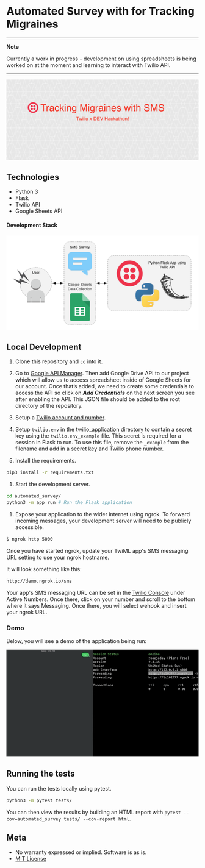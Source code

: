 # Automated Survey with for Tracking Migraines

***

**Note**

Currently a work in progress - development on using spreadsheets is being worked on at the moment and learning to interact with Twilio API.

***

![Alt Text](./static/header.png)

## Technologies

- Python 3
- Flask
- Twilio API
- Google Sheets API

#### Development Stack

![Alt Text](./static/stack.png)

## Local Development

1. Clone this repository and `cd` into it.

1. Go to [Google API Manager](https://console.developers.google.com/). Then add Google Drive API to our project which will allow us to access spreadsheet inside of Google Sheets for our account. Once that’s added, we need to create some credentials to access the API so click on ***Add Credentials*** on the next screen you see after enabling the API. This JSON file should be added to the root directory of the repository.

1. Setup a [Twilio account and number](https://www.twilio.com/console).

1. Setup `twilio.env` in the twilio_application directory to contain a secret key using the `twilio.env_example` file. This secret is required for a session in Flask to run. To use this file, remove the `_example` from the filename and add in a secret key and Twilio phone number.

1. Install the requirements.

  ```bash
  pip3 install -r requirements.txt
  ```

1. Start the development server.

  ```bash
  cd automated_survey/
  python3 -m app run # Run the Flask application
  ```

1. Expose your application to the wider internet using ngrok. To forward incoming messages, your development server will need to be publicly accessible.

  ```bash
  $ ngrok http 5000
  ```

  Once you have started ngrok, update your TwiML app's SMS messaging URL setting to use your ngrok hostname.

  It will look something like this:

  ```bash
  http://demo.ngrok.io/sms
  ```

  Your app's SMS messaging URL can be set in the [Twilio Console](https://www.twilio.com/console) under Active Numbers. Once there, click on your number and scroll to the bottom where it says Messaging. Once there, you will select wehook and insert your ngrok URL.

### Demo

Below, you will see a demo of the application being run:

![Alt Text](./static/demo_1.gif)

## Running the tests

You can run the tests locally using pytest.

```bash
python3 -m pytest tests/
```

You can then view the results by building an HTML report with `pytest --cov=automated_survey tests/ --cov-report html`.

## Meta

* No warranty expressed or implied. Software is as is.
* [MIT License](http://www.opensource.org/licenses/mit-license.html)
